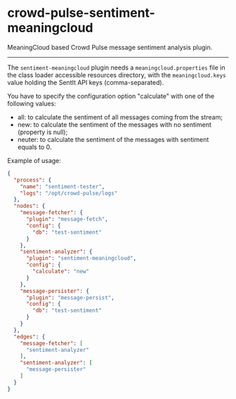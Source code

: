 crowd-pulse-sentiment-meaningcloud
============================

MeaningCloud based Crowd Pulse message sentiment analysis plugin.

----------------------------

The `sentiment-meaningcloud` plugin needs a `meaningcloud.properties` file in the class loader accessible 
resources directory, with the `meaningcloud.keys` value holding the SentIt API keys (comma-separated).

You have to specify the configuration option "calculate" with one of the following values:
- all: to calculate the sentiment of all messages coming from the stream;
- new: to calculate the sentiment of the messages with no sentiment (property is null);
- neuter: to calculate the sentiment of the messages with sentiment equals to 0.

Example of usage:

```json
{
  "process": {
    "name": "sentiment-tester",
    "logs": "/opt/crowd-pulse/logs"
  },
  "nodes": {
    "message-fetcher": {
      "plugin": "message-fetch",
      "config": {
        "db": "test-sentiment"
      }
    },
    "sentiment-analyzer": {
      "plugin": "sentiment-meaningcloud",
      "config": {
        "calculate": "new"
      }
    },
    "message-persister": {
      "plugin": "message-persist",
      "config": {
        "db": "test-sentiment"
      }
    }
  },
  "edges": {
    "message-fetcher": [
      "sentiment-analyzer"
    ],
    "sentiment-analyzer": [
      "message-persister"
    ]
  }
}
```
